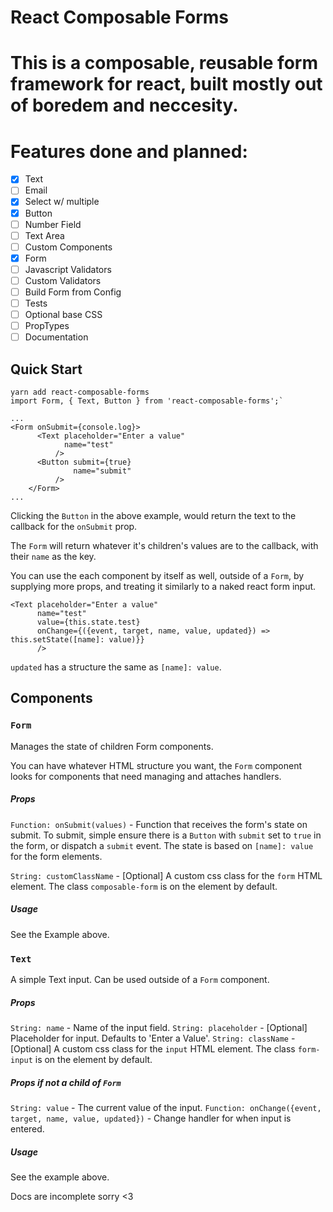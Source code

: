 React Composable Forms
=

This is a composable, reusable form framework for react, built mostly out of boredem and neccesity.
====

Features done and planned:
====

- [x] Text
- [ ] Email
- [x] Select w/ multiple
- [x] Button
- [ ] Number Field
- [ ] Text Area
- [ ] Custom Components
- [x] Form
- [ ] Javascript Validators
- [ ] Custom Validators
- [ ] Build Form from Config
- [ ] Tests
- [ ] Optional base CSS
- [ ] PropTypes
- [ ] Documentation

## Quick Start

``` ecmascript 6
yarn add react-composable-forms
import Form, { Text, Button } from 'react-composable-forms';`

...
<Form onSubmit={console.log}>
      <Text placeholder="Enter a value"
            name="test"
          />
      <Button submit={true} 
              name="submit"
          />
    </Form>
...
```

Clicking the `Button` in the above example, would return the text to the callback for the `onSubmit` prop.

The `Form` will return whatever it's children's values are to the callback, with their `name` as the key.

You can use the each component by itself as well, outside of a `Form`, by supplying more props, and treating it similarly to a naked react form input.

``` ecmascript 6
<Text placeholder="Enter a value"
      name="test"
      value={this.state.test}
      onChange={({event, target, name, value, updated}) => this.setState([name]: value)}}
      />
``` 

`updated` has a structure the same as `[name]: value`.

## Components

### `Form`

Manages the state of children Form components. 

You can have whatever HTML structure you want, the `Form` component looks for components that need managing and attaches handlers.

##### Props

`Function: onSubmit(values)` - Function that receives the form's state on submit. To submit, simple ensure there is a 
`Button` with `submit` set to `true` in the form, or dispatch a `submit` event. The state is based on `[name]: value` for the form elements.

`String: customClassName` - [Optional] A custom css class for the `form` HTML element. The class `composable-form` is on the element by default.

##### Usage

See the Example above.

### `Text`

A simple Text input. Can be used outside of a `Form` component.

##### Props

`String: name` - Name of the input field.
`String: placeholder` - [Optional] Placeholder for input. Defaults to 'Enter a Value'.
`String: className` - [Optional] A custom css class for the `input` HTML element. The class `form-input` is on the element by default.

##### Props if not a child of `Form`
`String: value` - The current value of the input.
`Function: onChange({event, target, name, value, updated})` - Change handler for when input is entered.

##### Usage

See the example above.

Docs are incomplete sorry <3

